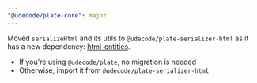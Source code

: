 ```yaml
---
"@udecode/plate-core": major
---
```


Moved `serializeHtml` and its utils to `@udecode/plate-serializer-html` as it has a new dependency: [html-entities](https://www.npmjs.com/package/html-entities).
- If you're using `@udecode/plate`, no migration is needed
- Otherwise, import it from `@udecode/plate-serializer-html`
